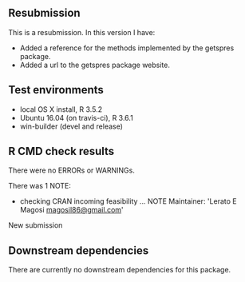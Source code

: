 ## Resubmission
This is a resubmission. In this version I have:

* Added a reference for the methods implemented by the getspres package.
* Added a url to the getspres package website.
 
## Test environments
* local OS X install, R 3.5.2
* Ubuntu 16.04 (on travis-ci), R 3.6.1
* win-builder (devel and release)

## R CMD check results
There were no ERRORs or WARNINGs. 

There was 1 NOTE:

* checking CRAN incoming feasibility ... NOTE
Maintainer: 'Lerato E Magosi <magosil86@gmail.com>'

New submission

## Downstream dependencies
There are currently no downstream dependencies for this package.
